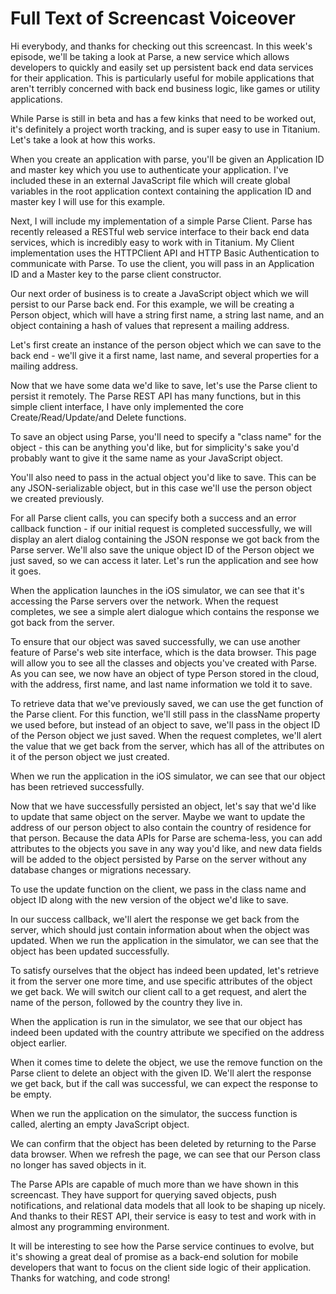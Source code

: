 # Full Text of Screencast Voiceover

Hi everybody, and thanks for checking out this screencast. In this week's episode, we'll be taking a look at Parse, a new service which allows developers to quickly and easily set up persistent back end data services for their application.  This is particularly useful for mobile applications that aren't terribly concerned with back end business logic, like games or utility applications.

While Parse is still in beta and has a few kinks that need to be worked out, it's definitely a project worth tracking, and is super easy to use in Titanium.  Let's take a look at how this works.

When you create an application with parse, you'll be given an Application ID and master key which you use to authenticate your application.  I've included these in an external JavaScript file which will create global variables in the root application context containing the application ID and master key I will use for this example.

Next, I will include my implementation of a simple Parse Client.  Parse has recently released a RESTful web service interface to their back end data services, which is incredibly easy to work with in Titanium.  My Client implementation uses the HTTPClient API and HTTP Basic Authentication to communicate with Parse.  To use the client, you will pass in an Application ID and a Master key to the parse client constructor.

Our next order of business is to create a JavaScript object which we will persist to our Parse back end.  For this example, we will be creating a Person object, which will have a string first name, a string last name, and an object containing a hash of values that represent a mailing address.

Let's first create an instance of the person object which we can save to the back end - we'll give it a first name, last name, and several properties for a mailing address.

Now that we have some data we'd like to save, let's use the Parse client to persist it remotely.  The Parse REST API has many functions, but in this simple client interface, I have only implemented the core Create/Read/Update/and Delete functions.

To save an object using Parse, you'll need to specify a "class name" for the object - this can be anything you'd like, but for simplicity's sake you'd probably want to give it the same name as your JavaScript object.

You'll also need to pass in the actual object you'd like to save.  This can be any JSON-serializable object, but in this case we'll use the person object we created previously.

For all Parse client calls, you can specify both a success and an error callback function - if our initial request is completed successfully, we will display an alert dialog containing the JSON response we got back from the Parse server.  We'll also save the unique object ID of the Person object we just saved, so we can access it later.  Let's run the application and see how it goes.

When the application launches in the iOS simulator, we can see that it's accessing the Parse servers over the network.  When the request completes, we see a simple alert dialogue which contains the response we got back from the server.

To ensure that our object was saved successfully, we can use another feature of Parse's web site interface, which is the data browser.  This page will allow you to see all the classes and objects you've created with Parse.  As you can see, we now have an object of type Person stored in the cloud, with the address, first name, and last name information we told it to save.

To retrieve data that we've previously saved, we can use the get function of the Parse client.  For this function, we'll still pass in the className property we used before, but instead of an object to save, we'll pass in the object ID of the Person object we just saved.  When the request completes, we'll alert the value that we get back from the server, which has all of the attributes on it of the person object we just created.

When we run the application in the iOS simulator, we can see that our object has been retrieved successfully.

Now that we have successfully persisted an object, let's say that we'd like to update that same object on the server.  Maybe we want to update the address of our person object to also contain the country of residence for that person.  Because the data APIs for Parse are schema-less, you can add attributes to the objects you save in any way you'd like, and new data fields will be added to the object persisted by Parse on the server without any database changes or migrations necessary.

To use the update function on the client, we pass in the class name and object ID along with the new version of the object we'd like to save.  

In our success callback, we'll alert the response we get back from the server, which should just contain information about when the object was updated.  When we run the application in the simulator, we can see that the object has been updated successfully.

To satisfy ourselves that the object has indeed been updated, let's retrieve it from the server one more time, and use specific attributes of the object we get back.  We will switch our client call to a get request, and alert the name of the person, followed by the country they live in.

When the application is run in the simulator, we see that our object has indeed been updated with the country attribute we specified on the address object earlier.

When it comes time to delete the object, we use the remove function on the Parse client to delete an object with the given ID.  We'll alert the response we get back, but if the call was successful, we can expect the response to be empty.

When we run the application on the simulator, the success function is called, alerting an empty JavaScript object.

We can confirm that the object has been deleted by returning to the Parse data browser.  When we refresh the page, we can see that our Person class no longer has saved objects in it.

The Parse APIs are capable of much more than we have shown in this screencast.  They have support for querying saved objects, push notifications, and relational data models that all look to be shaping up nicely.  And thanks to their REST API, their service is easy to test and work with in almost any programming environment.  

It will be interesting to see how the Parse service continues to evolve, but it's showing a great deal of promise as a back-end solution for mobile developers that want to focus on the client side logic of their application.  Thanks for watching, and code strong!